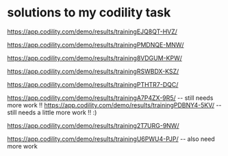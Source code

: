 # solutions to my codility task 



https://app.codility.com/demo/results/trainingEJQ8QT-HVZ/

https://app.codility.com/demo/results/trainingPMDNQE-MNW/

https://app.codility.com/demo/results/training8VDGUM-KPW/

https://app.codility.com/demo/results/trainingRSWBDX-KSZ/

https://app.codility.com/demo/results/trainingPTHTR7-DQC/

https://app.codility.com/demo/results/trainingA7P4ZX-9R5/   -- still needs more work !! 
https://app.codility.com/demo/results/trainingPDBNY4-5KV/   -- still needs a little more work !! :)

https://app.codility.com/demo/results/training2T7URG-9NW/


https://app.codility.com/demo/results/trainingU6PWU4-PJP/ -- also need more work 

